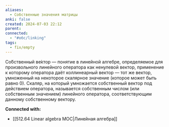 ```yaml
---
aliases:
  - Cобственные значения матрицы
anki: false
created: 2024-07-03 22:12
parent: 
connected:
  - "#обс/linking"
tags:
  - fix/empty
---
```



Со́бственный ве́ктор — понятие в линейной алгебре, определяемое для произвольного линейного оператора как ненулевой вектор, применение к которому оператора даёт коллинеарный вектор — тот же вектор, умноженный на некоторое скалярное значение (которое может быть равно 0). Скаляр, на который умножается собственный вектор под действием оператора, называется собственным числом (или собственным значением) линейного оператора, соответствующим данному собственному вектору. 













**Connected with:**
- [[512.64  Linear algebra MOC|Линейная алгебра]]

